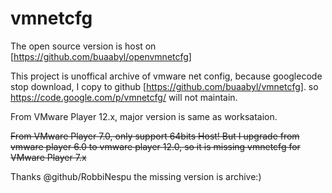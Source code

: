 vmnetcfg
========

The open source version is host on [https://github.com/buaabyl/openvmnetcfg]

This project is unoffical archive of vmware net config,
because googlecode stop download, I copy to github [https://github.com/buaabyl/vmnetcfg]. so https://code.google.com/p/vmnetcfg/ will not maintain.

From VMware Player 12.x, major version is same as worksataion.

~~From VMware Player 7.0, only support 64bits Host!
But I upgrade from vmware player 6.0 to vmware player 12.0,
so it is missing vmnetcfg for VMware Player 7.x~~

Thanks @github/RobbiNespu the missing version is archive:)




